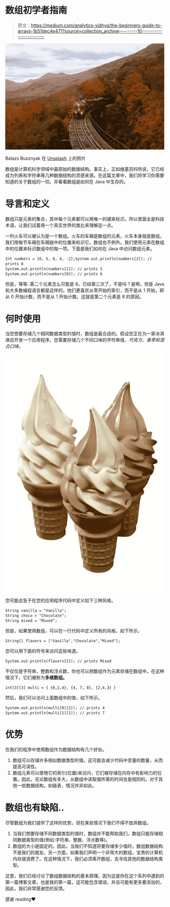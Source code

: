 # 数组初学者指南

> 原文：<https://medium.com/analytics-vidhya/the-beginners-guide-to-arrays-1b51dec4e471?source=collection_archive---------10----------------------->

![](img/3c09669ee8790644a10f538574dbc155.png)

Balazs Busznyak 在 [Unsplash](https://unsplash.com/s/photos/train?utm_source=unsplash&utm_medium=referral&utm_content=creditCopyText) 上的照片

数组是计算机科学领域中最原始的数据结构。事实上，正如维基百科所说，它已经成为列表和字符串等几种数据结构的灵感来源。在这篇文章中，我们将学习你需要知道的关于数组的一切，并看看数组是如何在 Java 中生存的。

# 导言和定义

数组只是元素的集合，其中每个元素都可以用唯一的键来标识。所以里面全是科技术语。让我们试着用一个真实世界的类比来理解这一点。

一列火车可以被认为是一个数组。火车的车厢是数组的元素，火车本身就是数组。我们用每节车厢在车厢链中的位置来标识它。数组也不例外。我们使用元素在数组中的位置来标识数组中的每一项。下面是我们如何在 Java 中访问数组元素。

```
Int numbers = [6, 5, 8, 4, -2];System.out.println(numbers[2]); // prints 8
System.out.println(numbers[1]); // prints 5
System.out.println(numbers[0]); // prints 6
```

但是，等等..第二个元素怎么可能是 8。已经第三次了，不是吗？是啊，但是 Java 和大多数编程语言都是这样的。他们更喜欢从零开始的索引，而不是从 1 开始，即从 0 开始计数，而不是从 1 开始计数。这就是第二个元素是 8 的原因。

# 何时使用

当您想要存储几个相同数据类型的值时，数组是最合适的。假设您正在为一家冰淇淋店开发一个应用程序，您需要存储几个不同口味的字符串值，*巧克力、香草和混合口味。*

![](img/d5925b34ea883e30433e241113274e0a.png)

您可能会急于在您的应用程序代码中定义如下三种风格。

```
String vanilla = "Vanilla";
String choco = "Chocolate";
String mixed = "Mixed";
```

但是，如果使用数组，可以在一行代码中定义所有的风格，如下所示。

```
String[] flavors = ["Vanilla","Chocolate","Mixed"];
```

您可以用下面的符号来访问这些味道。

```
System.out.println(flavors[2]); // prints Mixed
```

不仅仅是字符串，整数和浮点数，你也可以把数组作为元素存储在数组中。在这种情况下，它们被称为**多维数组。**

```
int[3][3] multi = { {0,2,4}, {4, 7, 8}, {2,4,3} }
```

然后，我们可以访问上面数组中的值，如下所示。

```
System.out.println(multi[0][2]); // prints 4
System.out.println(multi[1][1]); // prints 7
```

# 优势

在我们的程序中使用数组作为数据结构有几个好处。

1.  数组可以存储许多相似数据类型的值。这可能会减少代码中变量的数量，从而提高可读性。
2.  数组元素可以使用它的索引(位置)来访问，它们被存储在内存中有影响力的位置。因此，无论数组有多大，从数组中读取值所需的时间总是相同的。对于其他一些数据结构，如链表，情况并非如此。

# 数组也有缺陷..

尽管数组为我们提供了这样的优势，但在某些情况下我们不得不放弃数组。

1.  当我们想要存储不同数据类型的值时，数组并不能帮助我们。数组只能存储相同数据类型的值(例如:字符串、整数、浮点数等)。
2.  数组的大小是固定的。因此，当我们不知道将要存储多少值时，数组数据结构不是我们的朋友。另一方面，如果我们声明一个非常大的数组，宝贵的计算机内存就浪费了。在这种情况下，我们必须离开数组，去寻找其他的数据结构类型。

这里，我们已经讨论了数组数据结构的基本原理。因为这是你在这个系列中遇到的第一篇博客文章，也是我的第一篇，这可能包含错误，并且可能有更多要添加的。因此，我们非常感谢您的反馈。

感谢 reading❤️